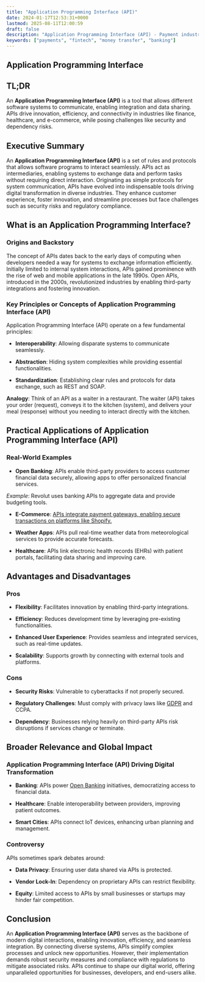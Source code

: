 ```yaml
---
title: "Application Programming Interface (API)"
date: 2024-01-17T12:53:31+0000
lastmod: 2025-08-11T12:00:59
draft: false
description: "Application Programming Interface (API) - Payment industry knowledge and insights"
keywords: ["payments", "fintech", "money transfer", "banking"]
---
```


## Application Programming Interface

## TL;DR

An **Application Programming Interface (API)** is a tool that allows different software systems to communicate, enabling integration and data sharing. APIs drive innovation, efficiency, and connectivity in industries like finance, healthcare, and e-commerce, while posing challenges like security and dependency risks.

## Executive Summary

An **Application Programming Interface (API)** is a set of rules and protocols that allows software programs to interact seamlessly. APIs act as intermediaries, enabling systems to exchange data and perform tasks without requiring direct interaction. Originating as simple protocols for system communication, APIs have evolved into indispensable tools driving digital transformation in diverse industries. They enhance customer experience, foster innovation, and streamline processes but face challenges such as security risks and regulatory compliance.

## What is an Application Programming Interface?

### Origins and Backstory

The concept of APIs dates back to the early days of computing when developers needed a way for systems to exchange information efficiently. Initially limited to internal system interactions, APIs gained prominence with the rise of web and mobile applications in the late 1990s. Open APIs, introduced in the 2000s, revolutionized industries by enabling third-party integrations and fostering innovation.

### Key Principles or Concepts of Application Programming Interface (API)

Application Programming Interface (API) operate on a few fundamental principles:

- **Interoperability**: Allowing disparate systems to communicate seamlessly.

- **Abstraction**: Hiding system complexities while providing essential functionalities.

- **Standardization**: Establishing clear rules and protocols for data exchange, such as REST and SOAP.

**Analogy**: Think of an API as a waiter in a restaurant. The waiter (API) takes your order (request), conveys it to the kitchen (system), and delivers your meal (response) without you needing to interact directly with the kitchen.

## Practical Applications of Application Programming Interface (API)

### Real-World Examples

- **Open Banking**: APIs enable third-party providers to access customer financial data securely, allowing apps to offer personalized financial services.

*Example*: Revolut uses banking APIs to aggregate data and provide budgeting tools.

- **E-Commerce**: [APIs integrate payment gateways, enabling secure transactions on platforms like Shopify.](https://faisalkhanllc.xyz/resources/payments-wiki/e/e-commerce/)

- **Weather Apps**: APIs pull real-time weather data from meteorological services to provide accurate forecasts.

- **Healthcare**: APIs link electronic health records (EHRs) with patient portals, facilitating data sharing and improving care.

## Advantages and Disadvantages

### Pros

- **Flexibility**: Facilitates innovation by enabling third-party integrations.

- **Efficiency**: Reduces development time by leveraging pre-existing functionalities.

- **Enhanced User Experience**: Provides seamless and integrated services, such as real-time updates.

- **Scalability**: Supports growth by connecting with external tools and platforms.

### Cons

- **Security Risks**: Vulnerable to cyberattacks if not properly secured.

- **Regulatory Challenges**: Must comply with privacy laws like [GDPR](https://faisalkhanllc.xyz/resources/payments-wiki/g/general-data-protection-regulation-gdpr/) and CCPA.

- **Dependency**: Businesses relying heavily on third-party APIs risk disruptions if services change or terminate.

## Broader Relevance and Global Impact

### Application Programming Interface (API) Driving Digital Transformation

- **Banking**: APIs power [Open Banking](https://faisalkhanllc.xyz/resources/payments-wiki/o/open-banking/) initiatives, democratizing access to financial data.

- **Healthcare**: Enable interoperability between providers, improving patient outcomes.

- **Smart Cities**: APIs connect IoT devices, enhancing urban planning and management.

### Controversy

APIs sometimes spark debates around:

- **Data Privacy**: Ensuring user data shared via APIs is protected.

- **Vendor Lock-In**: Dependency on proprietary APIs can restrict flexibility.

- **Equity**: Limited access to APIs by small businesses or startups may hinder fair competition.

## Conclusion

An **Application Programming Interface (API)** serves as the backbone of modern digital interactions, enabling innovation, efficiency, and seamless integration. By connecting diverse systems, APIs simplify complex processes and unlock new opportunities. However, their implementation demands robust security measures and compliance with regulations to mitigate associated risks. APIs continue to shape our digital world, offering unparalleled opportunities for businesses, developers, and end-users alike.